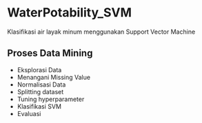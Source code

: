 # WaterPotability_SVM
Klasifikasi air layak minum menggunakan Support Vector Machine

## Proses Data Mining
- Eksplorasi Data
- Menangani Missing Value
- Normalisasi Data
- Splitting dataset
- Tuning hyperparameter
- Klasifikasi SVM
- Evaluasi
